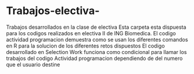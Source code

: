 # Trabajos-electiva-
Trabajos desarrollados en la clase de electiva 
Esta carpeta esta dispuesta para los codigos realizados en electiva II de ING Biomedica. 
El codigo actividad programacion demuestra como se usan los diferentes comandos en R para la solucion de los diferentes retos dispuestos 
El codigo desarrollado en Selection Work funciona como condicional para llamar los trabajos del codigo Actividad programacion dependiendo de del numero que el usuario destine

